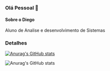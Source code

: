 ### Olá Pessoal 👋

#### Sobre o Diego
Aluno de Analise e desenvolvimento de Sistemas

### Detalhes

[![Anurag's GitHub stats](https://github-readme-stats.vercel.app/api?username=Desbimo)](https://github.com/anuraghazra/github-readme-stats)

![Anurag's GitHub stats](https://github-readme-stats.vercel.app/api?username=Desbimo&show_icons=true&theme=radical)
